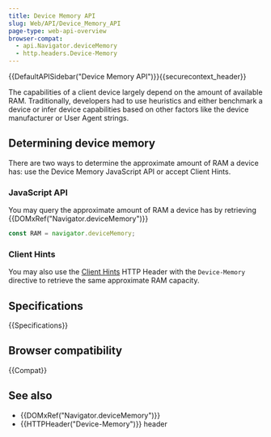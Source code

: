 ```yaml
---
title: Device Memory API
slug: Web/API/Device_Memory_API
page-type: web-api-overview
browser-compat:
  - api.Navigator.deviceMemory
  - http.headers.Device-Memory
---
```


{{DefaultAPISidebar("Device Memory API")}}{{securecontext_header}}

The capabilities of a client device largely depend on the amount of available RAM. Traditionally, developers had to use heuristics and either benchmark a device or infer device capabilities based on other factors like the device manufacturer or User Agent strings.

## Determining device memory

There are two ways to determine the approximate amount of RAM a device has: use the Device Memory JavaScript API or accept Client Hints.

### JavaScript API

You may query the approximate amount of RAM a device has by retrieving {{DOMxRef("Navigator.deviceMemory")}}

```js
const RAM = navigator.deviceMemory;
```

### Client Hints

You may also use the [Client Hints](/en-US/docs/Web/HTTP/Client_hints) HTTP Header with the `Device-Memory` directive to retrieve the same approximate RAM capacity.

## Specifications

{{Specifications}}

## Browser compatibility

{{Compat}}

## See also

- {{DOMxRef("Navigator.deviceMemory")}}
- {{HTTPHeader("Device-Memory")}} header

